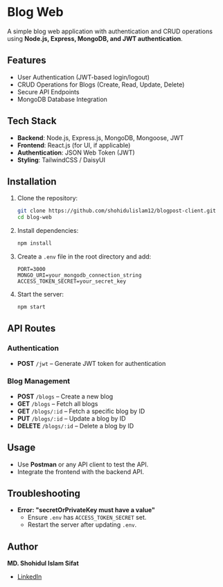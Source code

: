 # Blog Web

A simple blog web application with authentication and CRUD operations using **Node.js, Express, MongoDB, and JWT authentication**.

## Features

- User Authentication (JWT-based login/logout)
- CRUD Operations for Blogs (Create, Read, Update, Delete)
- Secure API Endpoints
- MongoDB Database Integration

## Tech Stack

- **Backend**: Node.js, Express.js, MongoDB, Mongoose, JWT
- **Frontend**: React.js (for UI, if applicable)
- **Authentication**: JSON Web Token (JWT)
- **Styling**: TailwindCSS / DaisyUI 

## Installation

1. Clone the repository:
   ```sh
   git clone https://github.com/shohidulislam12/blogpost-client.git
   cd blog-web
   ```

2. Install dependencies:
   ```sh
   npm install
   ```

3. Create a `.env` file in the root directory and add:
   ```env
   PORT=3000
   MONGO_URI=your_mongodb_connection_string
   ACCESS_TOKEN_SECRET=your_secret_key
   ```

4. Start the server:
   ```sh
   npm start
   ```

## API Routes

### Authentication

- **POST** `/jwt` – Generate JWT token for authentication

### Blog Management

- **POST** `/blogs` – Create a new blog
- **GET** `/blogs` – Fetch all blogs
- **GET** `/blogs/:id` – Fetch a specific blog by ID
- **PUT** `/blogs/:id` – Update a blog by ID
- **DELETE** `/blogs/:id` – Delete a blog by ID

## Usage

- Use **Postman** or any API client to test the API.
- Integrate the frontend with the backend API.

## Troubleshooting

- **Error: "secretOrPrivateKey must have a value"**
  - Ensure `.env` has `ACCESS_TOKEN_SECRET` set.
  - Restart the server after updating `.env`.


## Author

**MD. Shohidul Islam Sifat**
- [LinkedIn](https://www.linkedin.com/in/shohidulislam200/)

